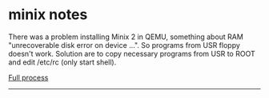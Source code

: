 # minix notes
There was a problem installing Minix 2 in QEMU, something about RAM "unrecoverable disk error on device ...". So programs from USR floppy doesn't work. Solution are to copy necessary programs from USR to ROOT and edit /etc/rc (only start shell).

[Full process](minix2_install)

----
